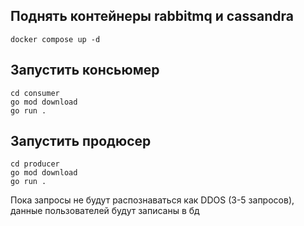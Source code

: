 ## Поднять контейнеры rabbitmq и cassandra
```
docker compose up -d
```

## Запустить консьюмер
```
cd consumer 
go mod download
go run .
```

## Запустить продюсер
```
cd producer 
go mod download
go run .
```

Пока запросы не будут распознаваться как DDOS (3-5 запросов), данные пользователей будут записаны в бд
